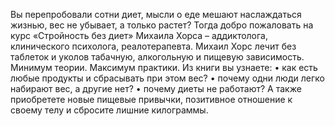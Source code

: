 <!--2024-01-21 22:38:19-->
Вы перепробовали сотни диет, мысли о еде мешают наслаждаться жизнью, вес не убывает, а только растет?
Тогда добро пожаловать на курс «Стройность без диет» Михаила Хорса – аддиктолога, клинического психолога, реалотерапевта. Михаил Хорс лечит без таблеток и уколов табачную, алкогольную и пищевую зависимость. Минимум теории. Максимум практики.
Из книги вы узнаете:
• как есть любые продукты и сбрасывать при этом вес?
• почему одни люди легко набирают вес, а другие нет?
• почему диеты не работают?
А также приобретете новые пищевые привычки, позитивное отношение к своему телу и сбросите лишние килограммы.
